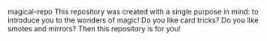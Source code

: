 magical-repo
This repository was created with a single purpose in mind: to introduce you to the wonders of magic!
Do you like card tricks? Do you like smotes and mirrors? Then this repository is for you!
